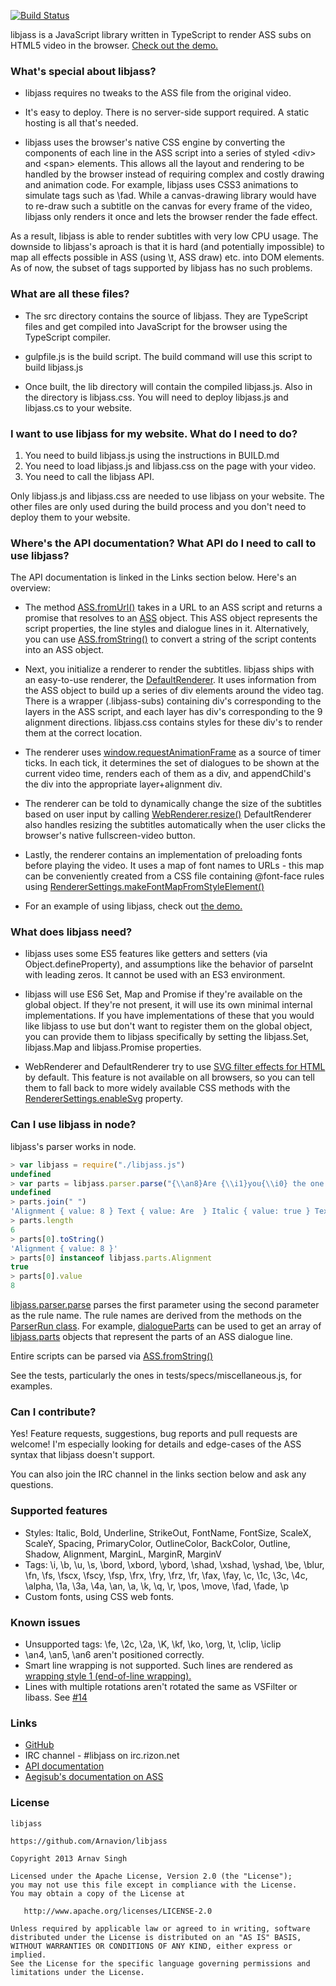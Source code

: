 [![Build Status](https://travis-ci.org/Arnavion/libjass.png?branch=master)](https://travis-ci.org/Arnavion/libjass)

libjass is a JavaScript library written in TypeScript to render ASS subs on HTML5 video in the browser. [Check out the demo.](http://arnavion.github.io/libjass/demo/index.xhtml)


### What's special about libjass?

* libjass requires no tweaks to the ASS file from the original video.

* It's easy to deploy. There is no server-side support required. A static hosting is all that's needed.

* libjass uses the browser's native CSS engine by converting the components of each line in the ASS script into a series of styled &lt;div&gt; and &lt;span&gt; elements. This allows all the layout and rendering to be handled by the browser instead of requiring complex and costly drawing and animation code. For example, libjass uses CSS3 animations to simulate tags such as \fad. While a canvas-drawing library would have to re-draw such a subtitle on the canvas for every frame of the video, libjass only renders it once and lets the browser render the fade effect.

As a result, libjass is able to render subtitles with very low CPU usage. The downside to libjass's aproach is that it is hard (and potentially impossible) to map all effects possible in ASS (using \t, ASS draw) etc. into DOM elements. As of now, the subset of tags supported by libjass has no such problems.


### What are all these files?

* The src directory contains the source of libjass. They are TypeScript files and get compiled into JavaScript for the browser using the TypeScript compiler.

* gulpfile.js is the build script. The build command will use this script to build libjass.js

* Once built, the lib directory will contain the compiled libjass.js. Also in the directory is libjass.css. You will need to deploy libjass.js and libjass.cs to your website.


### I want to use libjass for my website. What do I need to do?

1. You need to build libjass.js using the instructions in BUILD.md
1. You need to load libjass.js and libjass.css on the page with your video.
1. You need to call the libjass API.

Only libjass.js and libjass.css are needed to use libjass on your website. The other files are only used during the build process and you don't need to deploy them to your website.


### Where's the API documentation? What API do I need to call to use libjass?

The API documentation is linked in the Links section below. Here's an overview:

* The method [ASS.fromUrl()](http://arnavion.github.io/libjass/api.xhtml#libjass.ASS.fromUrl) takes in a URL to an ASS script and returns a promise that resolves to an [ASS](http://arnavion.github.io/libjass/api.xhtml#libjass.ASS) object. This ASS object represents the script properties, the line styles and dialogue lines in it. Alternatively, you can use [ASS.fromString()](http://arnavion.github.io/libjass/api.xhtml#libjass.ASS.fromString) to convert a string of the script contents into an ASS object.

* Next, you initialize a renderer to render the subtitles. libjass ships with an easy-to-use renderer, the [DefaultRenderer](http://arnavion.github.io/libjass/api.xhtml#libjass.renderers.DefaultRenderer). It uses information from the ASS object to build up a series of div elements around the video tag. There is a wrapper (.libjass-subs) containing div's corresponding to the layers in the ASS script, and each layer has div's corresponding to the 9 alignment directions. libjass.css contains styles for these div's to render them at the correct location.

* The renderer uses [window.requestAnimationFrame](https://developer.mozilla.org/en-US/docs/Web/API/window.requestAnimationFrame) as a source of timer ticks. In each tick, it determines the set of dialogues to be shown at the current video time, renders each of them as a div, and appendChild's the div into the appropriate layer+alignment div.

* The renderer can be told to dynamically change the size of the subtitles based on user input by calling [WebRenderer.resize()](http://arnavion.github.io/libjass/api.xhtml#libjass.renderers.WebRenderer.resize) DefaultRenderer also handles resizing the subtitles automatically when the user clicks the browser's native fullscreen-video button.

* Lastly, the renderer contains an implementation of preloading fonts before playing the video. It uses a map of font names to URLs - this map can be conveniently created from a CSS file containing @font-face rules using [RendererSettings.makeFontMapFromStyleElement()](http://arnavion.github.io/libjass/api.xhtml#libjass.renderers.RendererSettings.makeFontMapFromStyleElement)

* For an example of using libjass, check out [the demo.](http://arnavion.github.io/libjass/demo/index.xhtml)


### What does libjass need?

* libjass uses some ES5 features like getters and setters (via Object.defineProperty), and assumptions like the behavior of parseInt with leading zeros. It cannot be used with an ES3 environment.

* libjass will use ES6 Set, Map and Promise if they're available on the global object. If they're not present, it will use its own minimal internal implementations. If you have implementations of these that you would like libjass to use but don't want to register them on the global object, you can provide them to libjass specifically by setting the libjass.Set, libjass.Map and libjass.Promise properties.

* WebRenderer and DefaultRenderer try to use [SVG filter effects for HTML](http://caniuse.com/svg-html) by default. This feature is not available on all browsers, so you can tell them to fall back to more widely available CSS methods with the [RendererSettings.enableSvg](http://arnavion.github.io/libjass/api.xhtml#libjass.renderers.RendererSettings.enableSvg) property.


### Can I use libjass in node?

libjass's parser works in node.

```javascript
> var libjass = require("./libjass.js")
undefined
> var parts = libjass.parser.parse("{\\an8}Are {\\i1}you{\\i0} the one who stole the clock?!", "dialogueParts")
undefined
> parts.join(" ")
'Alignment { value: 8 } Text { value: Are  } Italic { value: true } Text { value: you } Italic { value: false } Text { value:  the one who stole the clock?! }'
> parts.length
6
> parts[0].toString()
'Alignment { value: 8 }'
> parts[0] instanceof libjass.parts.Alignment
true
> parts[0].value
8
```

[libjass.parser.parse](http://arnavion.github.io/libjass/api.xhtml#libjass.parser.parse) parses the first parameter using the second parameter as the rule name. The rule names are derived from the methods on the [ParserRun class](http://arnavion.github.io/libjass/api.xhtml#./parser/parse.ParserRun). For example, [dialogueParts](http://arnavion.github.io/libjass/api.xhtml#./parser/parse.ParserRun.parse_dialogueParts) can be used to get an array of [libjass.parts](http://arnavion.github.io/libjass/api.xhtml#libjass.parts) objects that represent the parts of an ASS dialogue line.

Entire scripts can be parsed via [ASS.fromString()](http://arnavion.github.io/libjass/api.xhtml#libjass.ASS.fromString)

See the tests, particularly the ones in tests/specs/miscellaneous.js, for examples.


### Can I contribute?

Yes! Feature requests, suggestions, bug reports and pull requests are welcome! I'm especially looking for details and edge-cases of the ASS syntax that libjass doesn't support.

You can also join the IRC channel in the links section below and ask any questions.


### Supported features

* Styles: Italic, Bold, Underline, StrikeOut, FontName, FontSize, ScaleX, ScaleY, Spacing, PrimaryColor, OutlineColor, BackColor, Outline, Shadow, Alignment, MarginL, MarginR, MarginV
* Tags: \i, \b, \u, \s, \bord, \xbord, \ybord, \shad, \xshad, \yshad, \be, \blur, \fn, \fs, \fscx, \fscy, \fsp, \frx, \fry, \frz, \fr, \fax, \fay, \c, \1c, \3c, \4c, \alpha, \1a, \3a, \4a, \an, \a, \k, \q, \r, \pos, \move, \fad, \fade, \p
* Custom fonts, using CSS web fonts.


### Known issues

* Unsupported tags: \fe, \2c, \2a, \K, \kf, \ko, \org, \t, \clip, \iclip
* \an4, \an5, \an6 aren't positioned correctly.
* Smart line wrapping is not supported. Such lines are rendered as [wrapping style 1 (end-of-line wrapping).](http://docs.aegisub.org/3.0/ASS_Tags/#wrapstyle)
* Lines with multiple rotations aren't rotated the same as VSFilter or libass. See [#14](https://github.com/Arnavion/libjass/issues/14)


### Links

* [GitHub](https://github.com/Arnavion/libjass/)
* IRC channel - #libjass on irc.rizon.net
* [API documentation](http://arnavion.github.io/libjass/api.xhtml)
* [Aegisub's documentation on ASS](http://docs.aegisub.org/3.0/ASS_Tags/)


### License

```
libjass

https://github.com/Arnavion/libjass

Copyright 2013 Arnav Singh

Licensed under the Apache License, Version 2.0 (the "License");
you may not use this file except in compliance with the License.
You may obtain a copy of the License at

   http://www.apache.org/licenses/LICENSE-2.0

Unless required by applicable law or agreed to in writing, software
distributed under the License is distributed on an "AS IS" BASIS,
WITHOUT WARRANTIES OR CONDITIONS OF ANY KIND, either express or implied.
See the License for the specific language governing permissions and
limitations under the License.
```
